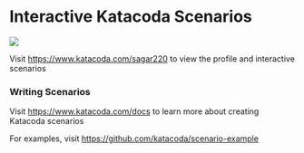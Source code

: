 # Interactive Katacoda Scenarios

[![](http://shields.katacoda.com/katacoda/sagar220/count.svg)](https://www.katacoda.com/sagar220 "Get your profile on Katacoda.com")

Visit https://www.katacoda.com/sagar220 to view the profile and interactive scenarios

### Writing Scenarios
Visit https://www.katacoda.com/docs to learn more about creating Katacoda scenarios

For examples, visit https://github.com/katacoda/scenario-example
